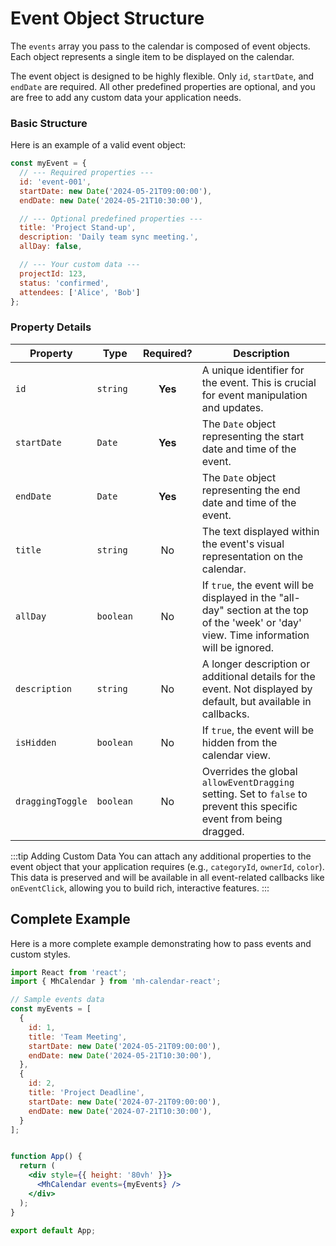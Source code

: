 # Event Object Structure

The `events` array you pass to the calendar is composed of event objects. Each object represents a single item to be displayed on the calendar.

The event object is designed to be highly flexible. Only `id`, `startDate`, and `endDate` are required. All other predefined properties are optional, and you are free to add any custom data your application needs.

### Basic Structure

Here is an example of a valid event object:

```javascript
const myEvent = {
  // --- Required properties ---
  id: 'event-001',
  startDate: new Date('2024-05-21T09:00:00'),
  endDate: new Date('2024-05-21T10:30:00'),

  // --- Optional predefined properties ---
  title: 'Project Stand-up',
  description: 'Daily team sync meeting.',
  allDay: false,

  // --- Your custom data ---
  projectId: 123,
  status: 'confirmed',
  attendees: ['Alice', 'Bob']
};
```

### Property Details

| Property         | Type      | Required? | Description                                                                                                                              |
| ---------------- | --------- | :-------: | ---------------------------------------------------------------------------------------------------------------------------------------- |
| `id`             | `string`  |    **Yes**    | A unique identifier for the event. This is crucial for event manipulation and updates.                                                   |
| `startDate`      | `Date`    |    **Yes**    | The `Date` object representing the start date and time of the event.                                                                     |
| `endDate`        | `Date`    |    **Yes**    | The `Date` object representing the end date and time of the event.                                                                       |
| `title`          | `string`  |    No     | The text displayed within the event's visual representation on the calendar.                                                             |
| `allDay`         | `boolean` |    No     | If `true`, the event will be displayed in the "all-day" section at the top of the 'week' or 'day' view. Time information will be ignored. |
| `description`    | `string`  |    No     | A longer description or additional details for the event. Not displayed by default, but available in callbacks.                            |
| `isHidden`       | `boolean` |    No     | If `true`, the event will be hidden from the calendar view.                                                                              |
| `draggingToggle` | `boolean` |    No     | Overrides the global `allowEventDragging` setting. Set to `false` to prevent this specific event from being dragged.                   |

:::tip Adding Custom Data
You can attach any additional properties to the event object that your application requires (e.g., `categoryId`, `ownerId`, `color`). This data is preserved and will be available in all event-related callbacks like `onEventClick`, allowing you to build rich, interactive features.
:::

## Complete Example

Here is a more complete example demonstrating how to pass events and custom styles.

```jsx
import React from 'react';
import { MhCalendar } from 'mh-calendar-react';

// Sample events data
const myEvents = [
  {
    id: 1,
    title: 'Team Meeting',
    startDate: new Date('2024-05-21T09:00:00'),
    endDate: new Date('2024-05-21T10:30:00'),
  },
  {
    id: 2,
    title: 'Project Deadline',
    startDate: new Date('2024-07-21T09:00:00'),
    endDate: new Date('2024-07-21T10:30:00'),
  }
];


function App() {
  return (
    <div style={{ height: '80vh' }}>
      <MhCalendar events={myEvents} />
    </div>
  );
}

export default App;
```
```